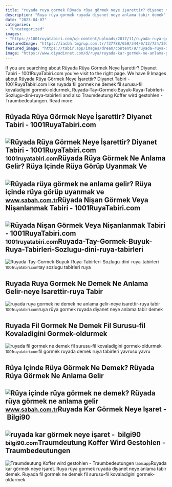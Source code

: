 ```yaml
---
title: "ruyada ruya gormek Rüyada rüya görmek neye i̇şarettir? diyanet tabiri"
description: "Ruya rüya gormek ruyada diyanet neye anlama tabir demek"
date: "2023-04-07"
categories:
- "Uncategorized"
images:
- "https://1001ruyatabiri.com/wp-content/uploads/2017/11/ruyada-ruya-gormek-ne-demek-ne-anlama-gelir-neye-isarettir-ruya-tabir-etmek-ruya-anlatmak-1001ruyatabiri-diyanet-tabirleri-768x446.jpg"
featuredImage: "https://iasbh.tmgrup.com.tr/f37788/650/344/0/13/724/393?u=https://isbh.tmgrup.com.tr/sbh/2021/09/21/ruyada-ruya-gormek-ne-anlama-gelir-ruya-icinde-ruya-gorup-uyanmak-ne-demek-1632207405589.jpg"
featured_image: "https://tabir.app/images/dream/content/9/ruyada-ruya-icinde-ruya-gormek.webp"
image: "https://www.diyadinnet.com/d/ruya/ruyada-kar-gormek-ne-anlama-gelir-5964.jpg"
---
```


If you are searching about Rüyada Rüya Görmek Neye İşarettir? Diyanet Tabiri - 1001RuyaTabiri.com you've visit to the right page. We have 9 Images about Rüyada Rüya Görmek Neye İşarettir? Diyanet Tabiri - 1001RuyaTabiri.com like ruyada fil gormek ne demek fil surusu-fil kovaladigini gormek-oldurmek, Ruyada-Tay-Gormek-Buyuk-Ruya-Tabirleri-Sozlugu-dini-ruya-tabirleri and also Traumdeutung Koffer wird gestohlen - Traumbedeutungen. Read more:

Rüyada Rüya Görmek Neye İşarettir? Diyanet Tabiri - 1001RuyaTabiri.com
----------------------------------------------------------------------

 ![Rüyada Rüya Görmek Neye İşarettir? Diyanet Tabiri - 1001RuyaTabiri.com](https://1001ruyatabiri.com/wp-content/uploads/2017/11/ruyada-ruya-gormek-ne-demek-ne-anlama-gelir-neye-isarettir-ruya-tabir-etmek-ruya-anlatmak-1001ruyatabiri-diyanet-tabirleri-768x446.jpg) <small>1001ruyatabiri.com</small>Rüyada Rüya Görmek Ne Anlama Gelir? Rüya Içinde Rüya Görüp Uyanmak Ve
---------------------------------------------------------------------

 ![Rüyada rüya görmek ne anlama gelir? Rüya içinde rüya görüp uyanmak ve](https://iasbh.tmgrup.com.tr/f37788/650/344/0/13/724/393?u=https://isbh.tmgrup.com.tr/sbh/2021/09/21/ruyada-ruya-gormek-ne-anlama-gelir-ruya-icinde-ruya-gorup-uyanmak-ne-demek-1632207405589.jpg) <small>www.sabah.com.tr</small>Rüyada Nişan Görmek Veya Nişanlanmak Tabiri - 1001RuyaTabiri.com
----------------------------------------------------------------

 ![Rüyada Nişan Görmek Veya Nişanlanmak Tabiri - 1001RuyaTabiri.com](https://1001ruyatabiri.com/wp-content/uploads/2017/11/ruyada-ruya-nisan-gormek-nisanlanmak-nisanlanan-buyuk-ruya-tabirleri-sozlugu-768x459.jpg) <small>1001ruyatabiri.com</small>Ruyada-Tay-Gormek-Buyuk-Ruya-Tabirleri-Sozlugu-dini-ruya-tabirleri
------------------------------------------------------------------

 ![Ruyada-Tay-Gormek-Buyuk-Ruya-Tabirleri-Sozlugu-dini-ruya-tabirleri](https://1001ruyatabiri.com/wp-content/uploads/2019/05/Ruyada-Tay-Gormek-Buyuk-Ruya-Tabirleri-Sozlugu-dini-ruya-tabirleri-sozlugu.jpg) <small>1001ruyatabiri.com</small>tay sozlugu tabirleri ruya

Ruyada Ruya Gormek Ne Demek Ne Anlama Gelir-neye Isarettir-ruya Tabir
---------------------------------------------------------------------

 ![ruyada ruya gormek ne demek ne anlama gelir-neye isarettir-ruya tabir](https://1001ruyatabiri.com/wp-content/uploads/2017/11/ruyada-ruya-gormek-ne-demek-ne-anlama-gelir-neye-isarettir-ruya-tabir-etmek-ruya-anlatmak-1001ruyatabiri-diyanet.jpg) <small>1001ruyatabiri.com</small>ruya rüya gormek ruyada diyanet neye anlama tabir demek

Ruyada Fil Gormek Ne Demek Fil Surusu-fil Kovaladigini Gormek-oldurmek
----------------------------------------------------------------------

 ![ruyada fil gormek ne demek fil surusu-fil kovaladigini gormek-oldurmek](https://1001ruyatabiri.com/wp-content/uploads/2017/11/ruyada-fil-gormek-ne-demek-fil-surusu-fil-kovaladigini-gormek-oldurmek-yavru-fil-yavrusu-ruya-tabirleri-sozlugu.jpg) <small>1001ruyatabiri.com</small>fil gormek ruyada demek ruya tabirleri yavrusu yavru

Rüya Içinde Rüya Görmek Ne Demek? Rüyada Rüya Görmek Ne Anlama Gelir
--------------------------------------------------------------------

 ![Rüya içinde rüya görmek ne demek? Rüyada rüya görmek ne anlama gelir](https://iasbh.tmgrup.com.tr/f482c9/650/344/0/0/752/395?u=https://isbh.tmgrup.com.tr/sbh/2021/01/31/ruya-icinde-ruya-gormek-nasil-tabir-edilir-ruyada-ruya-gormenin-anlami-1612100084334.jpg) <small>www.sabah.com.tr</small>Ruyada Kar Görmek Neye Işaret - ️ Bilgi90
-----------------------------------------

 ![ruyada kar görmek neye işaret - ️ bilgi90](https://www.diyadinnet.com/d/ruya/ruyada-kar-gormek-ne-anlama-gelir-5964.jpg) <small>bilgi90.com</small>Traumdeutung Koffer Wird Gestohlen - Traumbedeutungen
-----------------------------------------------------

 ![Traumdeutung Koffer wird gestohlen - Traumbedeutungen](https://tabir.app/images/dream/content/9/ruyada-ruya-icinde-ruya-gormek.webp) <small>tabir.app</small>Ruyada kar görmek neye işaret. Ruya rüya gormek ruyada diyanet neye anlama tabir demek. Ruyada fil gormek ne demek fil surusu-fil kovaladigini gormek-oldurmek

